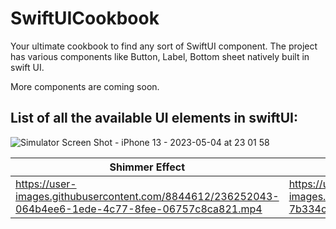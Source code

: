 # SwiftUICookbook

Your ultimate cookbook to find any sort of SwiftUI component. 
The project has various components like Button, Label, Bottom sheet natively built in swift UI.

More components are coming soon.

## List of all the available UI elements in swiftUI:

![Simulator Screen Shot - iPhone 13 - 2023-05-04 at 23 01 58](https://user-images.githubusercontent.com/8844612/236248671-602b6a23-d814-4cd5-8591-d44db55401be.png)



| Shimmer Effect  | Card Editing View |
| ------------- | ------------- |
| https://user-images.githubusercontent.com/8844612/236252043-064b4ee6-1ede-4c77-8fee-06757c8ca821.mp4  | https://user-images.githubusercontent.com/8844612/236252139-7b334ccc-f9bd-4349-80b8-cd0112bfee34.mp4  |











 
